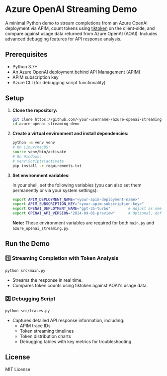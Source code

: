 # Azure OpenAI Streaming Demo

A minimal Python demo to stream completions from an Azure OpenAI deployment via APIM, count tokens using [tiktoken](https://github.com/openai/tiktoken) on the client-side, and compare against usage data returned from Azure OpenAI (AOAI). Includes advanced debugging features for API response analysis.

## Prerequisites

- Python 3.7+
- An Azure OpenAI deployment behind API Management (APIM)
- APIM subscription key
- Azure CLI (for debugging script functionality)

## Setup

1. **Clone the repository:**

   ```bash
   git clone https://github.com/<your-username>/azure-openai-streaming-demo.git
   cd azure-openai-streaming-demo
   ```

2. **Create a virtual environment and install dependencies:**

   ```bash
   python -m venv venv
   # On Linux/macOS:
   source venv/bin/activate
   # On Windows:
   # venv\Scripts\activate
   pip install -r requirements.txt
   ```

3. **Set environment variables:**

   In your shell, set the following variables (you can also set them permanently or via your system settings):

   ```bash
   export APIM_DEPLOYMENT_NAME="<your-apim-deployment-name>"
   export APIM_SUBSCRIPTION_KEY="<your-apim-subscription-key>"
   export OPENAI_DEPLOYMENT_NAME="gpt-35-turbo"        # Adjust as needed
   export OPENAI_API_VERSION="2024-09-01-preview"      # Optional, default is used if not set
   ```

   **Note:** These environment variables are required for both `main.py` and `azure_openai_streaming.py`.

## Run the Demo

### 1️⃣ **Streaming Completion with Token Analysis**

```bash
python src/main.py
```

- Streams the response in real time.
- Compares token counts using tiktoken against AOAI's usage data.

### 2️⃣ **Debugging Script**

```bash
python src/traces.py
```

- Captures detailed API response information, including:
  - APIM trace IDs
  - Token streaming timelines
  - Token distribution charts
  - Debugging tables with key metrics for troubleshooting

## License

MIT License